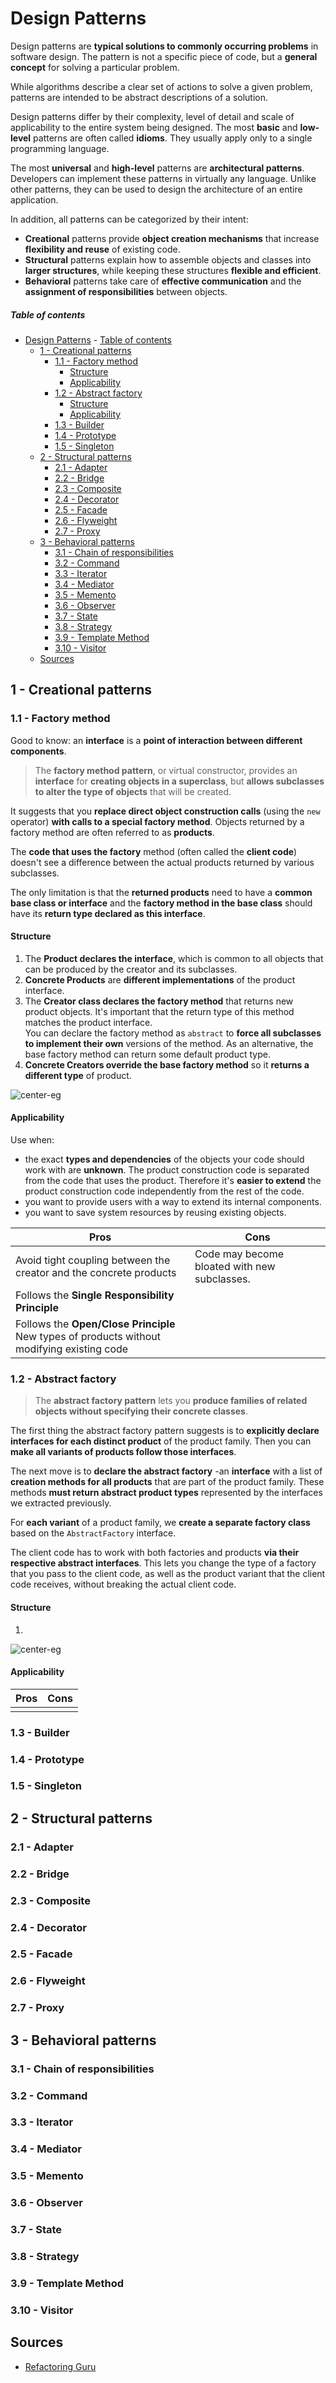 [//]: # (TITLE Design Patterns)
[//]: # (ENDPOINT /design)

# Design Patterns

Design patterns are **typical solutions to commonly occurring problems** in software design. The pattern is not a specific piece of code, but a **general concept** for solving a particular problem. 

While algorithms describe a clear set of actions to solve a given problem, patterns are intended to be abstract descriptions of a solution.

Design patterns differ by their complexity, level of detail and scale of applicability to the entire system being designed.  The most **basic** and **low-level** patterns are often called **idioms**. They usually apply only to a single programming language.

The most **universal** and **high-level** patterns are **architectural patterns**. Developers can implement these patterns in virtually any language. Unlike other patterns, they can be used to design the architecture of an entire application.

In addition, all patterns can be categorized by their intent:
- **Creational** patterns provide **object creation mechanisms** that increase **flexibility and reuse** of existing code.
- **Structural** patterns explain how to assemble objects and classes into **larger structures**, while keeping these structures **flexible and efficient**.
- **Behavioral** patterns take care of **effective communication** and the **assignment of responsibilities** between objects.


<!-- markdown-toc start - Don't edit this section. Run M-x markdown-toc-refresh-toc -->
##### Table of contents

- [Design Patterns](#design-patterns)
        - [Table of contents](#table-of-contents)
  - [1 - Creational patterns](#1---creational-patterns)
    - [1.1 - Factory method](#11---factory-method)
      - [Structure](#structure)
      - [Applicability](#applicability)
    - [1.2 - Abstract factory](#12---abstract-factory)
      - [Structure](#structure-1)
      - [Applicability](#applicability-1)
    - [1.3 - Builder](#13---builder)
    - [1.4 - Prototype](#14---prototype)
    - [1.5 - Singleton](#15---singleton)
  - [2 - Structural patterns](#2---structural-patterns)
    - [2.1 - Adapter](#21---adapter)
    - [2.2 - Bridge](#22---bridge)
    - [2.3 - Composite](#23---composite)
    - [2.4 - Decorator](#24---decorator)
    - [2.5 - Facade](#25---facade)
    - [2.6 - Flyweight](#26---flyweight)
    - [2.7 - Proxy](#27---proxy)
  - [3 - Behavioral patterns](#3---behavioral-patterns)
    - [3.1 - Chain of responsibilities](#31---chain-of-responsibilities)
    - [3.2 - Command](#32---command)
    - [3.3 - Iterator](#33---iterator)
    - [3.4 - Mediator](#34---mediator)
    - [3.5 - Memento](#35---memento)
    - [3.6 - Observer](#36---observer)
    - [3.7 - State](#37---state)
    - [3.8 - Strategy](#38---strategy)
    - [3.9 - Template Method](#39---template-method)
    - [3.10 - Visitor](#310---visitor)
  - [Sources](#sources)

<!-- markdown-toc end -->


## 1 - Creational patterns

### 1.1 - Factory method

Good to know: an **interface** is a **point of interaction between different components**.

> The **factory method pattern**, or virtual constructor, provides an **interface** for **creating objects in a superclass**, but **allows subclasses to alter the type of objects** that will be created. 

It suggests that you **replace direct object construction calls** (using the `new` operator) **with calls to a special factory method**. Objects returned by a factory method are often referred to as **products**.

The **code that uses the factory** method (often called the **client code**) doesn't see a difference between the actual products returned by various subclasses. 

The only limitation is that the **returned products** need to have a **common base class or interface** and the **factory method in the base class** should have its **return type declared as this interface**.

#### Structure 

1. The **Product declares the interface**, which is common to all objects that can be produced by the creator and its subclasses.
2. **Concrete Products** are **different implementations** of the product interface.
3. The **Creator class declares the factory method** that returns new product objects. It's important that the return type of this method matches the product interface.<br>
You can declare the factory method as `abstract` to **force all subclasses to implement their own** versions of the method. As an alternative, the base factory method can return some default product type.
4. **Concrete Creators override the base factory method** so it **returns a different type** of product.

![center-eg](factory-method.png)


#### Applicability

Use when: 
- the exact **types and dependencies** of the objects your code should work with are **unknown**. The product construction code is separated from the code that uses the product. Therefore it's **easier to extend** the product construction code independently from the rest of the code.
- you want to provide users with a way to extend its internal components.
- you want to save system resources by reusing existing objects.

| Pros                                                                                          | Cons                                         |
|-----------------------------------------------------------------------------------------------|----------------------------------------------|
| Avoid tight coupling between the creator and the concrete products                            | Code may become bloated with new subclasses. |
| Follows the **Single Responsibility Principle**                                               |                                              |
| Follows the **Open/Close Principle**<br>New types of products without modifying existing code |                                              |


### 1.2 - Abstract factory 

> The **abstract factory pattern** lets you **produce families of related objects without specifying their concrete classes**.

The first thing the abstract factory pattern suggests is to **explicitly declare interfaces for each distinct product** of the product family. Then you can **make all variants of products follow those interfaces**. 

The next move is to **declare the abstract factory** -an **interface** with a list of **creation methods for all products** that are part of the product family. These methods **must return abstract product types** represented by the interfaces we extracted previously. 

For **each variant** of a product family, we **create a separate factory class** based on the `AbstractFactory` interface.

The client code has to work with both factories and products **via their respective abstract interfaces**. This lets you change the type of a factory that you pass to the client code, as well as the product variant that the client code receives, without breaking the actual client code.

#### Structure 

1. 

![center-eg](abstract-factory.png)

#### Applicability

| Pros | Cons |
|------|------|
|      |      |

### 1.3 - Builder


### 1.4 - Prototype


### 1.5 - Singleton


## 2 - Structural patterns

### 2.1 - Adapter


### 2.2 - Bridge


### 2.3 - Composite


### 2.4 - Decorator


### 2.5 - Facade


### 2.6 - Flyweight


### 2.7 - Proxy



## 3 - Behavioral patterns

### 3.1 - Chain of responsibilities
### 3.2 - Command
### 3.3 - Iterator
### 3.4 - Mediator
### 3.5 - Memento
### 3.6 - Observer
### 3.7 - State
### 3.8 - Strategy
### 3.9 - Template Method
### 3.10 - Visitor


## Sources

- [Refactoring Guru](https://refactoring.guru/design-patterns/what-is-pattern)
